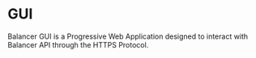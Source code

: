 # GUI

Balancer GUI is a Progressive Web Application designed to interact with Balancer API through the HTTPS Protocol.